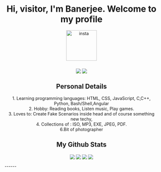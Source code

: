 <h1 align="center">Hi, visitor, I'm Banerjee. Welcome to my profile</h1>
<p align="center">
	<a href="https://www.instagram.com/debugginglife_02/" target="blank"
		><img
			align="center"
			src="https://encrypted-tbn0.gstatic.com/images?q=tbn:ANd9GcTjPiD9d7LK2UK72ECs4DX5cJ1sH4x6UQBKRg&usqp=CAU"
			alt="insta"
			height="100"
			width="100"
	/></a>
</p>

<h3 align="center"A student who can just code..</h3>
<p align="center">
	<img
		align="center"
		src="https://img.shields.io/badge/Profile%20Views-254-blue"
	/>
	<img
		align="center"
		src="https://img.shields.io/badge/In%20all%20github%20repositories%20I%20have%20written-10756%20lines%20of%20code-blue"
	/>
</p>
<h2 align="center">Personal Details</h2>
<p align="center">
	1. Learning programming languages: HTML, CSS, JavaScript, C,C++, Python,
	Bash/Shell,Angular<br>
	2. Hobby: Reading books, Listen music, Play games.<br> 3. Loves to: Create Fake Scenarios inside head and of course something new techy, <br> 4. Collections of : 
	ISO, MP3, EXE, JPEG, PDF.<br>
	6.Bit of photographer<br> 

</p>
<h2 align="center">My Github Stats</h2>
<p align="center">
	<img
		align="center"
		src="https://github-readme-stats.vercel.app/api/top-langs/?username=soham4abc&&layout=compact&bg_color=0,73FA79,73FDFF,7A81FF&theme=graywhite"
	/>
	<img
		align="center"
		src="https://github-readme-stats.vercel.app/api?username=soham4abc&count_private=true&show_icons=trueline_height=21&bg_color=0,EC6C6C,FFD479,FFFC79,73FA79&theme=graywhite"
	/>
	<img align="center" src="https://github-readme-streak-stats.herokuapp.com/?user=soham4abc&theme=dracula">
	<img
		align="center"
		src="https://github-profile-trophy.vercel.app/?username=soham4abc&theme=onedark"
	/>
</p>
------ 
